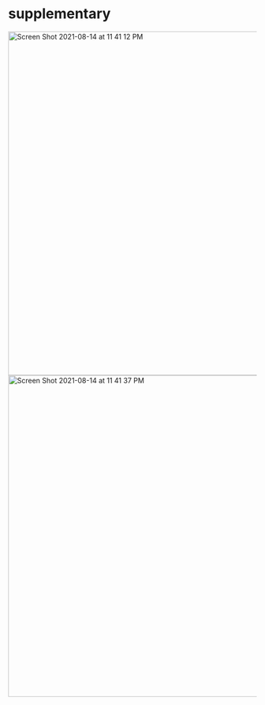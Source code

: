 # supplementary


<img width="696" alt="Screen Shot 2021-08-14 at 11 41 12 PM" src="https://user-images.githubusercontent.com/43160052/129493046-fae4effa-de8a-4dee-b6b7-c9b89aa3cb5a.png">

<img width="651" alt="Screen Shot 2021-08-14 at 11 41 37 PM" src="https://user-images.githubusercontent.com/43160052/129493049-afb8777f-8aaa-4de6-8587-897fb45b0594.png">

